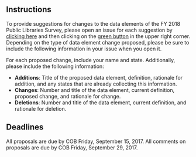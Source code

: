 ## Instructions
To provide suggestions for changes to the data elements of the FY 2018 Public Libraries Survey, please open an issue for each suggestion by [clicking here](https://github.com/IMLS/public-libraries-survey/issues) and then clicking on the [green button](https://github.com/IMLS/public-libraries-survey/issues/new) in the upper right corner. Depending on the type of data element change proposed, please be sure to include the following information in your issue when you open it.

For each proposed change, include your name and state. Additionally, please include the following information:
* **Additions**: Title of the proposed data element, definition, rationale for addition, and any states that are already collecting this information.   
* **Changes**: Number and title of the data element, current definition, proposed change, and rationale for change.
* **Deletions**: Number and title of the data element, current definition, and rationale for deletion.

## Deadlines
All proposals are due by COB Friday, September 15, 2017. All comments on proposals are due by COB Friday, September 29, 2017.
